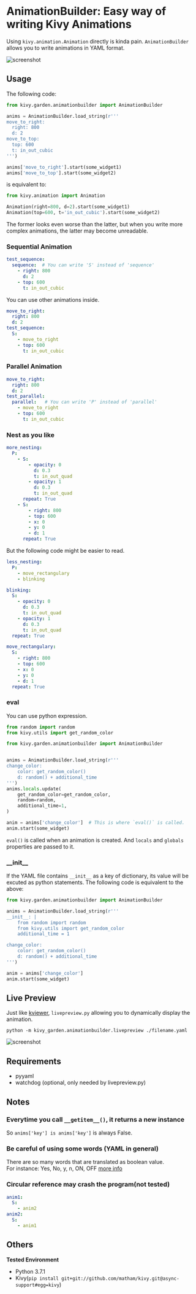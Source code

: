 # AnimationBuilder: Easy way of writing Kivy Animations

Using `kivy.animation.Animation` directly is kinda pain. `AnimationBuilder` allows you to write animations in YAML format.

![screenshot](screenshot.png)

## Usage

The following code:

```python
from kivy.garden.animationbuilder import AnimationBuilder

anims = AnimationBuilder.load_string(r'''
move_to_right:
  right: 800
  d: 2
move_to_top:
  top: 600
  t: in_out_cubic
''')

anims['move_to_right'].start(some_widget1)
anims['move_to_top'].start(some_widget2)
```

is equivalent to:

```python
from kivy.animation import Animation

Animation(right=800, d=2).start(some_widget1)
Animation(top=600, t='in_out_cubic').start(some_widget2)
```

The former looks even worse than the latter, but when you write more complex animations, the latter may become unreadable.  

### Sequential Animation

```yaml
test_sequence:
  sequence:  # You can write 'S' instead of 'sequence'
    - right: 800
      d: 2
    - top: 600
      t: in_out_cubic
```

You can use other animations inside.

```yaml
move_to_right:
  right: 800
  d: 2
test_sequence:
  S:
    - move_to_right
    - top: 600
      t: in_out_cubic
```

### Parallel Animation

```yaml
move_to_right:
  right: 800
  d: 2
test_parallel:
  parallel:   # You can write 'P' instead of 'parallel'
    - move_to_right
    - top: 600
      t: in_out_cubic
```

### Nest as you like

```yaml
more_nesting:
  P:
    - S:
        - opacity: 0
          d: 0.3
          t: in_out_quad
        - opacity: 1
          d: 0.3
          t: in_out_quad
      repeat: True
    - S:
        - right: 800
        - top: 600
        - x: 0
        - y: 0
        - d: 1
      repeat: True
```

But the following code might be easier to read.

```yaml
less_nesting:
  P:
    - move_rectangulary
    - blinking

blinking:
  S:
    - opacity: 0
      d: 0.3
      t: in_out_quad
    - opacity: 1
      d: 0.3
      t: in_out_quad
  repeat: True

move_rectangulary:
  S:
    - right: 800
    - top: 600
    - x: 0
    - y: 0
    - d: 1
  repeat: True
```

### eval

You can use python expression.  

```python
from random import random
from kivy.utils import get_random_color

from kivy.garden.animationbuilder import AnimationBuilder


anims = AnimationBuilder.load_string(r'''
change_color:
    color: get_random_color()
    d: random() + additional_time
''')
anims.locals.update(
    get_random_color=get_random_color,
    random=random,
    additional_time=1,
)

anim = anims['change_color']  # This is where `eval()` is called.
anim.start(some_widget)
```

`eval()` is called when an animation is created. And `locals` and `globals` properties are passed to it.

### \_\_init\_\_

If the YAML file contains `__init__` as a key of dictionary, its value will be excuted as python statements. The following code is equivalent to the above:

```python
from kivy.garden.animationbuilder import AnimationBuilder

anims = AnimationBuilder.load_string(r'''
__init__: |
    from random import random
    from kivy.utils import get_random_color
    additional_time = 1

change_color:
    color: get_random_color()
    d: random() + additional_time
''')

anim = anims['change_color']
anim.start(some_widget)
```

## Live Preview

Just like [kviewer](https://github.com/kivy/kivy/blob/master/kivy/tools/kviewer.py), `livepreview.py` allowing you to dynamically display the animation.

```text
python -m kivy_garden.animationbuilder.livepreview ./filename.yaml
```

![screenshot](livepreview.png)  


## Requirements

- pyyaml
- watchdog (optional, only needed by livepreview.py)

## Notes

### Everytime you call `__getitem__()`, it returns a new instance

So `anims['key'] is anims['key']` is always False.  

### Be careful of using some words (YAML in general)

There are so many words that are translated as boolean value.  
For instance: Yes, No, y, n, ON, OFF  [more info](http://yaml.org/type/bool.html)

### Circular reference may crash the program(not tested)

```yaml
anim1:
  S:
    - anim2
anim2:
  S:
    - anim1
```

## Others

**Tested Environment**  

- Python 3.7.1 
- Kivy(`pip install git+git://github.com/matham/kivy.git@async-support#egg=kivy`)
